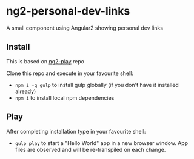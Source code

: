 # ng2-personal-dev-links

A small component using Angular2 showing personal dev links



## Install

This is based on [ng2-play](https://github.com/pkozlowski-opensource/ng2-play) repo

Clone this repo and execute in your favourite shell:

* `npm i -g gulp` to install gulp globally (if you don't have it installed already)
* `npm i` to install local npm dependencies

## Play

After completing installation type in your favourite shell:

* `gulp play` to start a "Hello World" app in a new browser window. App files are observed and will be re-transpiled on each change.
